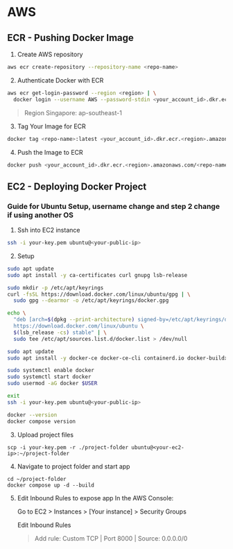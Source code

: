 # AWS

## ECR - Pushing Docker Image
1. Create AWS repository
```bash
aws ecr create-repository --repository-name <repo-name>
```

2. Authenticate Docker with ECR
```bash
aws ecr get-login-password --region <region> | \
  docker login --username AWS --password-stdin <your_account_id>.dkr.ecr.<region>.amazonaws.com
```

> Region Singapore: ap-southeast-1

3. Tag Your Image for ECR
```bash
docker tag <repo-name>:latest <your_account_id>.dkr.ecr.<region>.amazonaws.com/<repo-name>:latest
```

4. Push the Image to ECR
```bash
docker push <your_account_id>.dkr.ecr.<region>.amazonaws.com/<repo-name>:latest
```

## EC2 - Deploying Docker Project

### Guide for Ubuntu Setup, username change and step 2 change if using another OS
1. Ssh into EC2 instance
```bash
ssh -i your-key.pem ubuntu@<your-public-ip>
```

2. Setup
```bash
sudo apt update
sudo apt install -y ca-certificates curl gnupg lsb-release

sudo mkdir -p /etc/apt/keyrings
curl -fsSL https://download.docker.com/linux/ubuntu/gpg | \
  sudo gpg --dearmor -o /etc/apt/keyrings/docker.gpg

echo \
  "deb [arch=$(dpkg --print-architecture) signed-by=/etc/apt/keyrings/docker.gpg] \
  https://download.docker.com/linux/ubuntu \
  $(lsb_release -cs) stable" | \
  sudo tee /etc/apt/sources.list.d/docker.list > /dev/null

sudo apt update
sudo apt install -y docker-ce docker-ce-cli containerd.io docker-buildx-plugin docker-compose-plugin

sudo systemctl enable docker
sudo systemctl start docker
sudo usermod -aG docker $USER

exit
ssh -i your-key.pem ubuntu@<your-public-ip>

docker --version
docker compose version
```

3. Upload project files
```
scp -i your-key.pem -r ./project-folder ubuntu@<your-ec2-ip>:~/project-folder
```

4. Navigate to project folder and start app
```
cd ~/project-folder
docker compose up -d --build
```
5. Edit Inbound Rules to expose app
   In the AWS Console:

   Go to EC2 > Instances > [Your instance] > Security Groups
  
   Edit Inbound Rules
   
   > Add rule: Custom TCP | Port 8000 | Source: 0.0.0.0/0
